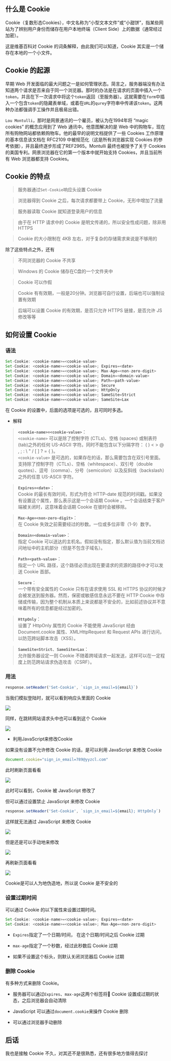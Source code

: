 ## 什么是 Cookie

Cookie（复数形态Cookies），中文名称为“小型文本文件”或“小甜饼”，指某些网站为了辨别用户身份而储存在用户本地终端（Client Side）上的数据（通常经过加密）。

这是维基百科对 Cookie 的词条解释，由此我们可以知道，Cookie 其实是一个储存在本地的一个小文件。

## Cookie 的起源

早期 Web 开发面临的最大问题之一是如何管理状态。简言之，服务器端没有办法知道两个请求是否来自于同一个浏览器。那时的办法是在请求的页面中插入一个`token`，并且在下一次请求中将这个`token`返回（至服务器）。这就需要在`form`中插入一个包含`token`的隐藏表单域，或着在`URL`的`qurey`字符串中传递该`token`。这两种办法都强调手工操作并且极易出错。

`Lou Montulli`，那时是网景通讯的一个雇员，被认为在1994年将 “magic cookies” 的概念应用到了 Web 通讯中。他意图解决的是 Web 中的购物车，现在所有购物网站都依赖购物车。他的最早的说明文档提供了一些 Cookies 工作原理的基本信息该文档在 RFC2109 中被规范化（这是所有浏览器实现 Cookies 的参考依据），并且最终逐步形成了REF2965。Montulli 最终也被授予了关于 Cookies 的美国专利。网景浏览器在它的第一个版本中就开始支持 Cookies，并且当前所有 Web 浏览器都支持 Cookies。

## Cookie 的特点

> 服务器通过`Set-Cookie`响应头设置 Cookie

> 浏览器得到 Cookie 之后，每次请求都要带上 Cookie，无形中增加了流量

> 服务器读取 Cookie 就知道登录用户的信息

> 由于在 HTTP 请求中的 Cookie 是明文传递的，所以安全性成问题，除非用 HTTPS

> Cookie 的大小限制在 4KB 左右，对于复杂的存储需求来说是不够用的

除了这些特点之外，还有

> 不同浏览器的 Cookie 不共享

> Windows 的 Cookie 储存在C盘的一个文件夹中

> Cookie 可以作假

> Cookie 有有效期，一般是20分钟。浏览器可自行设置，后端也可以强制设置有效期

> 后端可以设置 Cookie 的有效期，是否只允许 HTTPS 链接，是否允许 JS 修改等等

## 如何设置 Cookie

### 语法 

```JavaScript
Set-Cookie: <cookie-name>=<cookie-value> 
Set-Cookie: <cookie-name>=<cookie-value>; Expires=<date>
Set-Cookie: <cookie-name>=<cookie-value>; Max-Age=<non-zero-digit>
Set-Cookie: <cookie-name>=<cookie-value>; Domain=<domain-value>
Set-Cookie: <cookie-name>=<cookie-value>; Path=<path-value>
Set-Cookie: <cookie-name>=<cookie-value>; Secure
Set-Cookie: <cookie-name>=<cookie-value>; HttpOnly
Set-Cookie: <cookie-name>=<cookie-value>; SameSite=Strict
Set-Cookie: <cookie-name>=<cookie-value>; SameSite=Lax
```

在 Cookie 的设置中，后面的选项是可选的，且可同时多选。

- 解释

> **`<cookie-name>=<cookie-value>`**：<br>
`<cookie-name>` 可以是除了控制字符 (CTLs)、空格 (spaces) 或制表符 (tab)之外的任何 US-ASCII 字符。同时不能包含以下分隔字符： ( ) < > @ , ; : \ " /  [ ] ? = { }。<br>
`<cookie-value>` 是可选的，如果存在的话，那么需要包含在双引号里面。支持除了控制字符（CTLs）、空格（whitespace）、双引号（double quotes）、逗号（comma）、分号（semicolon）以及反斜线（backslash）之外的任意 US-ASCII 字符。

> **`Expires=<date>`**：<br>
Cookie 的最长有效时间，形式为符合 HTTP-date 规范的时间戳。如果没有设置这个属性，那么表示这是一个会话期 Cookie 。一个会话结束于客户端被关闭时，这意味着会话期 Cookie 在彼时会被移除。

> **`Max-Age=<non-zero-digit>`**：<br>
在 Cookie 失效之前需要经过的秒数。一位或多位非零（1-9）数字。

> **`Domain=<domain-value>`**：<br>
指定 Cookie 可以送达的主机名。假如没有指定，那么默认值为当前文档访问地址中的主机部分（但是不包含子域名）。

> **`Path=<path-value>`**：<br>
指定一个 URL 路径，这个路径必须出现在要请求的资源的路径中才可以发送 Cookie 首部。

> **`Secure`**：<br>
一个带有安全属性的 Cookie 只有在请求使用 SSL 和 HTTPS 协议的时候才会被发送到服务器。然而，保密或敏感信息永远不要在 HTTP Cookie 中存储或传输，因为整个机制从本质上来说都是不安全的，比如前述协议并不意味着所有的信息都是经过加密的。

> **`HttpOnly`**：<br>
设置了 HttpOnly 属性的 Cookie 不能使用 JavaScript 经由  Document.cookie 属性、XMLHttpRequest 和  Request APIs 进行访问，以防范跨站脚本攻击（XSS）。

> **`SameSite=Strict`**、**`SameSite=Lax`**：<br>
允许服务器设定一则 Cookie 不随着跨域请求一起发送，这样可以在一定程度上防范跨站请求伪造攻击（CSRF）。

### 用法

```JavaScript
response.setHeader('Set-Cookie', `sign_in_email=${email}`)
```

当我们模拟登陆时，就可以看到响应头里面的 Cookie

![](https://i.loli.net/2018/07/23/5b55e31aa209f.png)

同样，在跳转网站请求头中也可以看到这个 Cookie

![](https://i.loli.net/2018/07/23/5b55e3803aa0c.png)

- 利用JavaScript来修改Cookie

如果没有设置不允许修改 Cookie 的话，是可以利用 JavaScript 来修改 Cookie

```JavaScript
document.cookie="sign_in_email=789@yyzcl.com"
```

此时刷新页面看看

![](https://i.loli.net/2018/07/23/5b55e764b545f.png)

此时可以看到，Cookie 被 JavaScript 修改了

但可以通过设置禁止 JavaScript 来修改 Cookie

```JavaScript
response.setHeader('Set-Cookie', `sign_in_email=${email}; HttpOnly`)
```

这样就无法通过 JavaScript 来修改 Cookie

![](https://i.loli.net/2018/07/23/5b55e89eaf6b7.png)

但是还是可以手动地来修改

![](https://i.loli.net/2018/07/23/5b55e658bdef6.png)

再刷新页面看看

![](https://i.loli.net/2018/07/23/5b55e69be3941.png)

Cookie是可以人为地伪造地，所以说 Cookie 是不安全的

### 设置过期时间

可以通过 Cookie 的以下属性来设置过期时间。

```JavaScript
Set-Cookie: <cookie-name>=<cookie-value>; Expires=<date>
Set-Cookie: <cookie-name>=<cookie-value>; Max-Age=<non-zero-digit>
```

- `Expires`指定了一个日期/时间， 在这个日期/时间之后 Cookie 过期

- `max-age`指定了一个秒数，经过此秒数后 Cookie 过期

- 如果不设置这个标头，则默认关闭浏览器后 Cookie 过期

### 删除 Cookie

有多种方式来删除 Cookie。

- 服务器可以通过`Expires`、`max-age`这两个标签将 Cookie 设置成过期的状态，之后浏览器会自动清除

- JavaScript 可以通过`document.cookie`来操作 Cookie 删除

- 可以通过浏览器手动删除

## 后话

我也是接触 Cookie 不久，对其还不是很熟悉，还有很多地方值得去探讨


